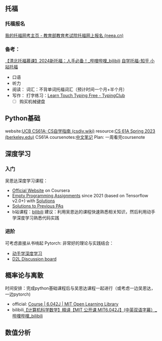 ## 托福
### 托福报名
[我的托福网考主页 - 教育部教育考试院托福网上报名 (neea.cn)](https://toefl.neea.cn/myHome/21681544/index#!/homepage)
### 备考：
[【清北托福慕课】2024新托福：人手必备！_哔哩哔哩_bilibili](https://www.bilibili.com/video/BV1LW411v7Z6/?from=search&seid=8541996158062174994&vd_source=5bee7e005a94dbfd6f0521f67037403b)
[自学托福-知乎 ](https://www.zhihu.com/question/306597720/answer/808679132?utm_campaign=shareopn&utm_content=group2_Answer&utm_medium=social&utm_psn=1779538058092204032&utm_source=wechat_session)
[小站托福](https://top.zhan.com/toefl/listen/alltpo.html)
- 口语
- 听力
- 阅读：
  词汇：不背单词托福词汇（预计时间一个月+半个月）
- 写作：
  打字练习：[Learn Touch Typing Free - TypingClub](https://www.typingclub.com/)
  - [ ] 购买机械键盘 
## Python基础
website:[UCB CS61A: CS自学指南 (csdiy.wiki)](https://csdiy.wiki/%E7%BC%96%E7%A8%8B%E5%85%A5%E9%97%A8/Python/CS61A/#_3)
resource:[CS 61A Spring 2023 (berkeley.edu)](https://inst.eecs.berkeley.edu/~cs61a/sp23/)
CS61A coursenotes:[中文笔记](https://composingprograms.netlify.app/)
Plan: 一周看完coursenote
## 深度学习
### 入门
吴恩达深度学习课程：
- [Official Website](https://www.coursera.org/specializations/deep-learning) on Coursera
-  [Empty Programming Assignments](https://github.com/tcmyxc/DL-AndrewNg) since 2021 (based on Tensorflow v2.0+) with [Solutions](https://github.com/abdur75648/Deep-Learning-Specialization-Coursera)
- [Solutions to Previous PAs](https://github.com/amanchadha/coursera-deep-learning-specialization/tree/master) 
- b站课程：[bilibili](https://www.bilibili.com/video/BV1FT4y1E74V?p=1)
建议：利用吴恩达的课程快速熟悉相关知识，然后利用动手学深度学习熟悉代码实践
### 进阶
可考虑直接从书啃起
Pytorch:
非常好的理论与实践结合：
- [动手学深度学习](https://zh-v2.d2l.ai/)
- [D2L Discussion board](https://discuss.d2l.ai/)

## 概率论与离散
时间安排：完成python基础课程后与吴恩达课程一起进行（或考虑一边吴恩达，一边pytorch)
- official: [Course | 6.042J | MIT Open Learning Library](https://openlearninglibrary.mit.edu/courses/course-v1:OCW+6.042J+2T2019/course/)
- bilibili[【计算机科学数学】精译【MIT 公开课 MIT6.042J】(中英双语字幕）_哔哩哔哩_bilibili](https://www.bilibili.com/video/BV1n64y1i777/?spm_id_from=333.337.search-card.all.click&vd_source=a4d76d1247665a7e7bec15d15fd12349)

## 数值分析
